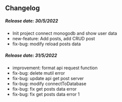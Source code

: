 ## Changelog

##### Release date: 30/5/2022
- Init project connect monogodb and show user data
- new-feature: Add posts, add CRUD post
- fix-bug: modify reload posts data

##### Release date: 31/5/2022
- improvement: format api request function
- fix-bug: delete mutil error
- fix-bug: update api get post server
- fix-bug: modify connectToDatabase
- fix-bug: fix get posts data error
- fix-bug: fix get posts data error 1